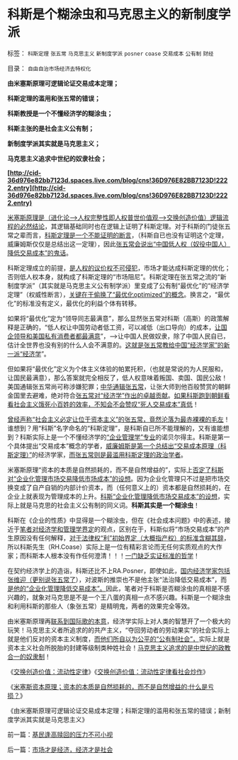 # 科斯是个糊涂虫和马克思主义的新制度学派

标签： `科斯定理` `张五常` `马克思主义` `新制度学派` `posner` `coase` `交易成本` `公有制` `财经` 

目录： `自由自治市场经济去特权化`

**由米塞斯原理可逻辑论证交易成本定理；**

**科斯定理的滥用和张五常的错误；**

**科斯教授是一个不懂经济学的糊涂虫；**

**科斯主张的是社会主义公有制；**

**新制度学派其实就是马克思主义；**

**马克思主义追求中世纪的奴隶社会；**

**[http://cid-36d976e82bb7123d.spaces.live.com/blog/cns!36D976E82BB7123D!2222.entry](http://cid-36d976e82bb7123d.spaces.live.com/blog/cns!36D976E82BB7123D!2222.entry)**

[米塞斯原理是（进化论——>人权完整性即人权普世价值观——>交换创造价值）逻辑流程的必然结论](../../../2010/12/21/米塞斯资本原理；什么是亏损？.md)，其逻辑基础同时也在逻辑上证明了科斯定理。对于科斯的门徒张五常之辈而言，[科斯定理是一个不能证明的断言](../../../2010/1/4/科斯先生有多大的权威意义.md)，（科斯自已也没有证明这个定理，威廉姆斯仅仅是总结出这一定理），因此[张五常会说出“中国低人权（奴役中国人）降低交易成本”的鬼话](../../../2009/10/14/张五常教授诺奖蒙冤录再谈中国式诡辩大学无书.md)。

科斯定理成立的前提，[是人权的议价权不可侵犯](../../../2009/10/17/人权是经济学概念.md)，市场才能达成科斯定理的优化；否则低人权本身，就构成了科斯定理的“市场阻尼”。科斯定理在张五常之流的“新制度学派”（其实就是马克思主义公有制学派）里变成了公有制“最优化”的“经济学定理”（权威性断言），[关键在于偷换了“最优化optimized”的概念](../../../2009/7/23/张五常老师经常按需偷换的两个概念.md)。换言之，“最优化”的标准没有定义，最优化的利益个体有转移。

如果将“最优化”定为“领导同志最满意”，那么显然张五常对科斯（高斯）的政策解释是正确的，“低人权让中国劳动者低工资，可以减低（出口导向）的成本，[让国企领导和美国私有消费者都最满意](../../../2009/8/4/国际惯例奴役人民是现代化的必要条件？.md)”，——>让中国人民做奴隶，除了中国人民自已，估计全世界也没有别的什么人会不满意的。[这就是张五常教给中国“经济学家”的新一派“经济学](../../../2009/10/17/新的主义又来救中国.md)”。

但如果将“最优化”定义为个体主义体验的帕累托积，（也就是常说的为人民服和，让国民最满意），那么答案就完全相反了，低人权意味着叛国、卖国、国民公敌！美国通辑张五常尚可称涉嫌犯罪；[中华通辑张五常](../../../2009/10/14/张五常教授诺奖蒙冤录再谈中国式诡辩大学无书.md)，让张大师到他百般赞赏的朝鲜金国里去避难，绝对符合[张五常对“经济学”作出的卓越贡献](../../../2009/7/23/张五常大师对现代经济学的贡献史无前例.md)。[如果科斯跑到朝鲜看看社会主义饿死小百姓的效率，不知会不会赞叹“死人交易成本”真低](../../../2010/1/23/垄断和大企业和社会主义都没有前途.md)！

[曾经声称“社会主义必定让位于资本主义”的张五常，竟然沦落为最赤裸裸的毛左](../../../2009/7/23/马列凯恩斯张五常理论中国特色化的共同特点.md)！谁想到？用“科斯”名字命名的“科斯定理”，是科斯自已所不能理解的，又有谁能想到？科斯实际上是一个不懂经济学的[“企业管理学”专业](../../../2010/1/22/管理学向经济学靠拢“产权细分”.md)的诺贝尔得主。科斯是第一个具体提出“交易成本”概念的学者，[威廉姆斯是第一个总结出“交易成本原理（科斯定理）”](../../../2009/7/21/科斯定理解读中国经济现象.md)的经济学家，[而张五常则是最滥用科斯定理的政治学者](../../../2009/7/22/科斯定理的缺陷和交易成本概念的滥用.md)。

米塞斯原理“资本的本质是自然损耗的，而不是自然增益的”，实际上[否定了科斯对“企业化管理市场交易降低市场成本”的设想](../../../2009/7/21/做小做强与科斯产权定理的历史贡献.md)。因为企业化管理只不过是把市场交换变成了自产自销的内部计价资本，而（任何意义上的）资本都是自然损耗的，在企业上就表现为管理成本的上升。[科斯“企业化管理降低市场交易成本”的设想](../../../2009/7/21/科斯定理之中国定律和科学的发展观.md)，实际上就是马克思的社会主义公有制的同义词。**科斯其实是一个糊涂虫**！

科斯在《企业的性质》中显得是一个糊涂虫，但在《社会成本问题》中的表述，接近于[笔者对经济学和管理学界定](../../../2010/1/22/管理学向经济学靠拢“产权细分”.md)的观点，区别在于，科斯似将“市场交易成本”的产生原因没有任何解释，[对于法律权“利”初始界定（大概指产权）的标准含糊其辞](../../../2009/11/1/产权和财产权，使用权和所有权，不能分离.md)，所以科斯先生（RH.Coase）实际上是一位有精彩言论而无任何实质观点的大作家；而科斯本人根本没有作任何澄清！！！[一门缺乏实证标准的哲学](../../../2009/7/27/理论哲学的N代宗师如何面对科学的实证集.md)！

在契约经济学上的造诣，科斯还比不上RA.Posner，即使如此，[国内经济学家包括张维迎（更别说张五常了](../../../2009/7/23/张五常老师经常按需偷换的两个概念.md)），对波斯的推崇也不是他主张“法治降低交易成本”，而[是他的“企业化管理降低交易成本”。](../../../2010/1/23/垄断和大企业和社会主义都没有前途.md)因此，笔者对于科斯是否糊涂虫的真相是不感兴趣的，就象对马克思是不是一个王八蛋的真相一点不感兴趣。科斯是一个糊涂虫和利用科斯的那些人（象张五常）是精明鬼，两者的效果完全等效。



由米塞斯原理再[联系到国际歌的本意](../../../2009/8/5/中国劳动者的利益诉求由谁代表.md)，经济学实际上对人类的智慧开了一个极大的玩笑！马克思主义者所追求的的共产主义，“夺回劳动者的劳动果实”的社会实际上就是他们反对的资本主义制度，[而他们所自以为公平的“公有制社会”，](../../../2010/1/18/被中国文化反对的民主就是公有制本身.md)实际上就是资本主义社会所脱胎的封建等级制类种姓社会！[马克思主义追求的是中世纪的政教合一的奴隶制](../../../2010/5/26/国家主义是类种姓制度的孪生形态.md)！

《[交换创造价值：流动性定律](../../../2010/12/21/交换创造价值：流动性定律.md)》《[交换创造价值：流动性定律看社会炒作](../../../2010/12/21/交换创造价值：流动性定律看炒作.md)》

《[米塞斯资本原理；资本的本质是自然损耗的，而不是自然增益的;什么是亏损？](../../../2010/12/21/米塞斯资本原理；什么是亏损？.md)》

《由米塞斯原理可逻辑论证交易成本定理；科斯定理的滥用和张五常的错误；新制度学派其实就是马克思主义》

前一篇：[基民逢高赎回的压力不可小视](../../../2010/12/22/基民逢高赎回的压力不可小视.md)

后一篇：[市场才是经济，经济才是社会](../../../2010/12/22/市场才是经济，经济才是社会.md)